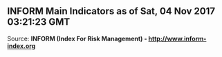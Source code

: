 ## INFORM Main Indicators as of Sat, 04 Nov 2017 03:21:23 GMT

Source: **INFORM (Index For Risk Management) - http://www.inform-index.org**